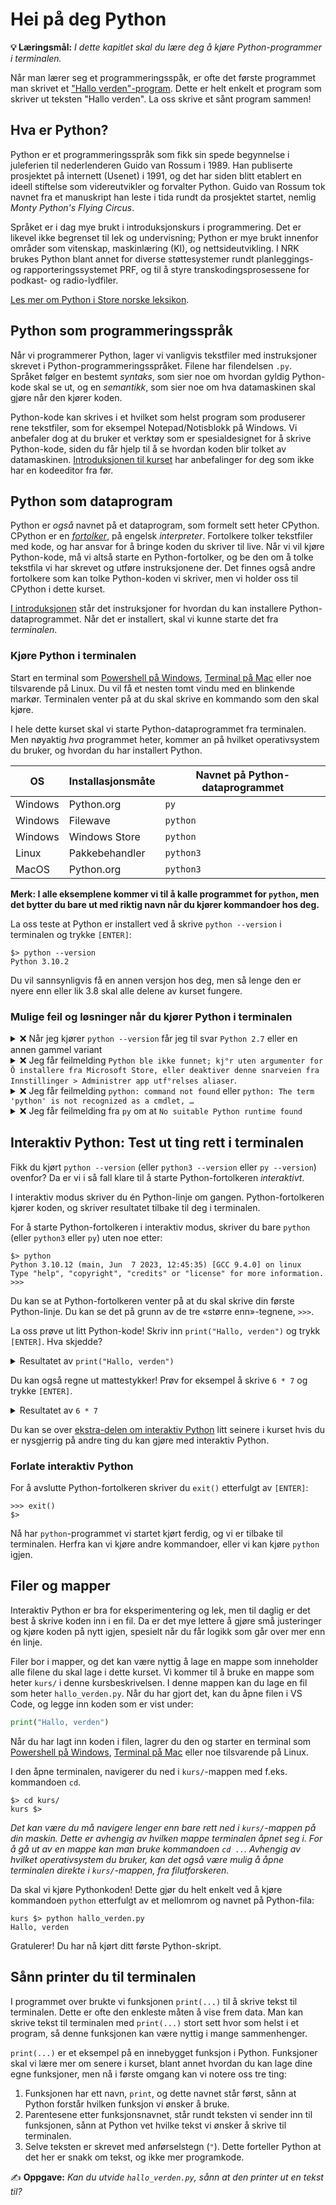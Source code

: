 Hei på deg Python
=================
**💡 Læringsmål:** _I dette kapitlet skal du lære deg å kjøre Python-programmer i terminalen._

Når man lærer seg et programmeringsspåk, er ofte det første programmet man skrivet et ["Hallo verden"-program](https://en.wikipedia.org/wiki/%22Hello,_World!%22_program). Dette er helt enkelt et program som skriver ut teksten "Hallo verden". La oss skrive et sånt program sammen!


Hva er Python?
--------------

Python er et programmeringsspråk som fikk sin spede begynnelse i juleferien til nederlenderen Guido van Rossum i 1989.
Han publiserte prosjektet på internett (Usenet) i 1991, og det har siden blitt etablert en ideell stiftelse som videreutvikler og forvalter Python.
Guido van Rossum tok navnet fra et manuskript han leste i tida rundt da prosjektet startet, nemlig _Monty Python's Flying Circus_.

Språket er i dag mye brukt i introduksjonskurs i programmering.
Det er likevel ikke begrenset til lek og undervisning; Python er mye brukt innenfor områder som vitenskap, maskinlæring (KI), og nettsideutvikling.
I NRK brukes Python blant annet for diverse støttesystemer rundt planleggings- og rapporteringssystemet PRF, og til å styre transkodingsprosessene for podkast- og radio-lydfiler.

[Les mer om Python i Store norske leksikon](https://snl.no/Python_-_programmeringsspr%C3%A5k).


Python som programmeringsspråk
------------------------------

Når vi programmerer Python, lager vi vanligvis tekstfiler med instruksjoner skrevet i Python-programmeringsspråket.
Filene har filendelsen `.py`.
Språket følger en bestemt _syntaks_, som sier noe om hvordan gyldig Python-kode skal se ut, og en _semantikk_, som sier noe om hva datamaskinen skal gjøre når den kjører koden.

Python-kode kan skrives i et hvilket som helst program som produserer rene tekstfiler, som for eksempel Notepad/Notisblokk på Windows.
Vi anbefaler dog at du bruker et verktøy som er spesialdesignet for å skrive Python-kode, siden du får hjelp til å se hvordan koden blir tolket av datamaskinen.
[Introduksjonen til kurset](../README.md) har anbefalinger for deg som ikke har en kodeeditor fra før.


Python som dataprogram
----------------------

Python er _også_ navnet på et dataprogram, som formelt sett heter CPython.
CPython er en [_fortolker_](https://snl.no/fortolket_programmeringsspr%C3%A5k), på engelsk _interpreter_.
Fortolkere tolker tekstfiler med kode, og har ansvar for å bringe koden du skriver til live.
Når vi vil kjøre Python-kode, må vi altså starte en Python-fortolker, og be den om å tolke tekstfila vi har skrevet og utføre instruksjonene der.
Det finnes også andre fortolkere som kan tolke Python-koden vi skriver, men vi holder oss til CPython i dette kurset.

[I introduksjonen](../README.md) står det instruksjoner for hvordan du kan installere Python-dataprogrammet.
Når det er installert, skal vi kunne starte det fra _terminalen_.


### Kjøre Python i terminalen

Start en terminal som [Powershell på Windows](https://learn.microsoft.com/en-us/powershell/scripting/windows-powershell/starting-windows-powershell), [Terminal på Mac](https://support.apple.com/guide/terminal/open-or-quit-terminal-apd5265185d-f365-44cb-8b09-71a064a42125/mac) eller noe tilsvarende på Linux.
Du vil få et nesten tomt vindu med en blinkende markør.
Terminalen venter på at du skal skrive en kommando som den skal kjøre.

I hele dette kurset skal vi starte Python-dataprogrammet fra terminalen.
Men nøyaktig _hva_ programmet heter, kommer an på hvilket operativsystem du bruker, og hvordan du har installert Python.

| OS      | Installasjonsmåte | Navnet på Python-dataprogrammet |
|---------|-------------------|---------------------------------|
| Windows | Python.org        | `py`                            |
| Windows | Filewave          | `python`                        |
| Windows | Windows Store     | `python`                        |
| Linux   | Pakkebehandler    | `python3`                       |
| MacOS   | Python.org        | `python3`                       |

**Merk: I alle eksemplene kommer vi til å kalle programmet for `python`, men det bytter du bare ut med riktig navn når du kjører kommandoer hos deg.**

La oss teste at Python er installert ved å skrive `python --version` i terminalen og trykke `[ENTER]`:

```shell
$> python --version
Python 3.10.2
```

Du vil sannsynligvis få en annen versjon hos deg, men så lenge den er nyere enn eller lik 3.8 skal alle delene av kurset fungere.


### Mulige feil og løsninger når du kjører Python i terminalen

<details>
<summary>❌ Når jeg kjører <code>python --version</code> får jeg til svar <code>Python 2.7</code> eller en annen gammel variant</summary>

Prøv å kjøre `python3` i stedet for `python`:

```shell
$> python3 --version
Python 3.10.12
```

</details>
    
<details>
<summary>❌ Jeg får feilmelding <code>Python ble ikke funnet; kj°r uten argumenter for Õ installere fra Microsoft Store, eller deaktiver denne snarveien fra Innstillinger > Administrer app utf°relses aliaser</code>.</summary>

Har du installert fra Python.org? Prøv å kjøre med `py` i stedet for `python`:

```shell
$> py --version
Python 3.11.5
```
</details>

<details>
<summary>❌ Jeg får feilmelding <code>python: command not found</code> eller <code>python: The term 'python' is not recognized as a cmdlet, …</code></summary>

* Prøv med andre varianter, som `py` eller `python3`
* Er du sikker på at du har installert Python?
* Det kan hende Python ligger i ei mappe som terminalen ikke er satt opp til å søke i.
  Prøv å installere på nytt, men huke av for valg om å legge til Python i "PATH".

</details>

<details>
<summary>❌ Jeg får feilmelding fra <code>py</code> om at <code>No suitable Python runtime found</code></summary>

* På Windows blir Python-installasjonen vanligvis installert personlig.
  Åpnet du terminalen med den samme brukeren som du installerte Python med?
* Du kan eventuelt installere Python på nytt, men velge «Customize install» – da kan du velge å installere Python for alle brukerne på maskinen, og ikke bare din egen.
* Du kan også få denne feilmeldingen hvis du har installert fra Python.org, men seinere fjernet Python-installasjonen.
  Da kan `py` bli liggende igjen, men uten at den har noen Python-fortolker å bruke.
  Prøv å installere på nytt.

</details>


Interaktiv Python: Test ut ting rett i terminalen
-------------------------------------------------

Fikk du kjørt `python --version` (eller `python3 --version` eller `py --version`) ovenfor?
Da er vi i så fall klare til å starte Python-fortolkeren _interaktivt_.

I interaktiv modus skriver du én Python-linje om gangen.
Python-fortolkeren kjører koden, og skriver resultatet tilbake til deg i terminalen.

For å starte Python-fortolkeren i interaktiv modus, skriver du bare `python` (eller `python3` eller `py`) uten noe etter:

```
$> python
Python 3.10.12 (main, Jun  7 2023, 12:45:35) [GCC 9.4.0] on linux
Type "help", "copyright", "credits" or "license" for more information.
>>>
```

Du kan se at Python-fortolkeren venter på at du skal skrive din første Python-linje.
Du kan se det på grunn av de tre «større enn»-tegnene, `>>>`.

La oss prøve ut litt Python-kode!
Skriv inn `print("Hallo, verden")` og trykk `[ENTER]`.
Hva skjedde?

<details>
<summary>Resultatet av <code>print("Hallo, verden")</code></summary>

```
$> python
Python 3.10.12 (main, Jun  7 2023, 12:45:35) [GCC 9.4.0] on linux
Type "help", "copyright", "credits" or "license" for more information.
>>> print("Hallo, verden")
Hallo verden
>>>
```

</details>

Du kan også regne ut mattestykker!
Prøv for eksempel å skrive `6 * 7` og trykke `[ENTER]`.

<details>
<summary>Resultatet av <code>6 * 7</code></summary>

```
>>> 6 * 7
42
>>> 
```

</details>

Du kan se over [ekstra-delen om interaktiv Python](../ekstra/idle.md) litt seinere i kurset hvis du er nysgjerrig på andre ting du kan gjøre med interaktiv Python.


### Forlate interaktiv Python

For å avslutte Python-fortolkeren skriver du `exit()` etterfulgt av `[ENTER]`:

```
>>> exit()
$> 
```

Nå har `python`-programmet vi startet kjørt ferdig, og vi er tilbake til terminalen.
Herfra kan vi kjøre andre kommandoer, eller vi kan kjøre `python` igjen.


Filer og mapper
---------------

Interaktiv Python er bra for eksperimentering og lek, men til daglig er det best å skrive koden inn i en fil.
Da er det mye lettere å gjøre små justeringer og kjøre koden på nytt igjen, spesielt når du får logikk som går over mer enn én linje.

Filer bor i mapper, og det kan være nyttig å lage en mappe som inneholder alle filene du skal lage i dette kurset. Vi kommer til å bruke en mappe som heter `kurs/` i denne kursbeskrivelsen. I denne mappen kan du lage en fil som heter `hallo_verden.py`. Når du har gjort det, kan du åpne filen i VS Code, og legge inn koden som er vist under:

```python
print("Hallo, verden")
```

Når du har lagt inn koden i filen, lagrer du den og starter en terminal som [Powershell på Windows](https://learn.microsoft.com/en-us/powershell/scripting/windows-powershell/starting-windows-powershell), [Terminal på Mac](https://support.apple.com/guide/terminal/open-or-quit-terminal-apd5265185d-f365-44cb-8b09-71a064a42125/mac) eller noe tilsvarende på Linux.

I den åpne terminalen, navigerer du ned i `kurs/`-mappen med f.eks. kommandoen `cd`.

```shell
$> cd kurs/
kurs $>
```

_Det kan være du må navigere lenger enn bare rett ned i `kurs/`-mappen på din maskin. Dette er avhengig av hvilken mappe terminalen åpnet seg i. For å gå ut av en mappe kan man bruke kommandoen `cd ..`. Avhengig av hvilket operativsystem du bruker, kan det også være mulig å åpne terminalen direkte i `kurs/`-mappen, fra filutforskeren._

Da skal vi kjøre Pythonkoden! Dette gjør du helt enkelt ved å kjøre kommandoen `python` etterfulgt av et mellomrom og navnet på Python-fila:

```shell
kurs $> python hallo_verden.py
Hallo, verden
```

Gratulerer! Du har nå kjørt ditt første Python-skript.


Sånn printer du til terminalen
------------------------------
I programmet over brukte vi funksjonen `print(...)` til å skrive tekst til terminalen. Dette er ofte den enkleste måten å vise frem data. Man kan skrive tekst til terminalen med `print(...)` stort sett hvor som helst i et program, så denne funksjonen kan være nyttig i mange sammenhenger.

`print(...)` er et eksempel på en innebygget funksjon i Python. Funksjoner skal vi lære mer om senere i kurset, blant annet hvordan du kan lage dine egne funksjoner, men nå i første omgang kan vi notere oss tre ting:
1. Funksjonen har ett navn, `print`, og dette navnet står først, sånn at Python forstår hvilken funksjon vi ønsker å bruke.
2. Parentesene etter funksjonsnavnet, står rundt teksten vi sender inn til funksjonen, sånn at Python vet hvilke tekst vi ønsker å skrive til terminalen.
3. Selve teksten er skrevet med anførselstegn (`"`). Dette forteller Python at det her er snakk om tekst, og ikke mer programkode.

✍️ **Oppgave:** _Kan du utvide `hallo_verden.py`, sånn at den printer ut en tekst til?_
